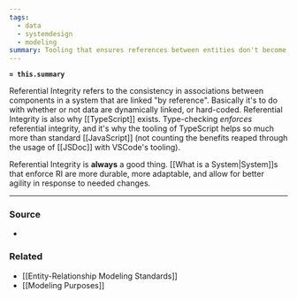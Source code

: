 ```yaml
---
tags:
  - data
  - systemdesign
  - modeling
summary: Tooling that ensures references between entities don't become outdated, dangling, or stale.
---
```

**`= this.summary`**

Referential Integrity refers to the consistency in associations between components in a system that are linked "by reference". Basically it's to do with whether or not data are dynamically linked, or hard-coded. Referential Integrity is also why [[TypeScript]] exists. Type-checking *enforces* referential integrity, and it's why the tooling of TypeScript helps so much more than standard [[JavaScript]] (not counting the benefits reaped through the usage of [[JSDoc]] with VSCode's tooling).

Referential Integrity is **always** a good thing. [[What is a System|System]]s that enforce RI are more durable, more adaptable, and allow for better agility in response to needed changes.

---
### Source
- 

### Related
- [[Entity-Relationship Modeling Standards]]
- [[Modeling Purposes]]